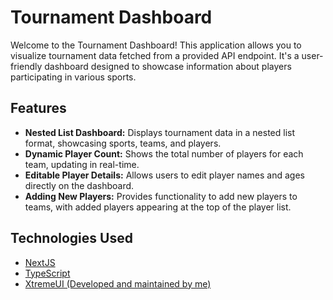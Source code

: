 # Tournament Dashboard

Welcome to the Tournament Dashboard! This application allows you to visualize tournament data fetched from a provided API endpoint. It's a user-friendly dashboard designed to showcase information about players participating in various sports.

## Features

- **Nested List Dashboard:** Displays tournament data in a nested list format, showcasing sports, teams, and players.
- **Dynamic Player Count:** Shows the total number of players for each team, updating in real-time.
- **Editable Player Details:** Allows users to edit player names and ages directly on the dashboard.
- **Adding New Players:** Provides functionality to add new players to teams, with added players appearing at the top of the player list.

## Technologies Used

- [NextJS](https://nextjs.org)
- [TypeScript](https://www.typescriptlang.org)
- [XtremeUI (Developed and maintained by me)](https://github.com/itzzritik/XtremeUI)